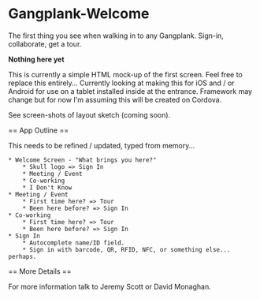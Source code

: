Gangplank-Welcome
=================

The first thing you see when walking in to any Gangplank. Sign-in, collaborate, get a tour.

__Nothing here yet__

This is currently a simple HTML mock-up of the first screen. Feel free to replace this entirely... Currently looking at making this for iOS and / or Android for use on a tablet installed inside at the entrance. Framework may change but for now I'm assuming this will be created on Cordova.

See screen-shots of layout sketch (coming soon).

 == App Outline ==

This needs to be refined / updated, typed from memory...

	* Welcome Screen - "What brings you here?"
		* Skull logo => Sign In
		* Meeting / Event
		* Co-working
		* I Don't Know
	* Meeting / Event
		* First time here? => Tour
		* Been here before? => Sign In
	* Co-working
		* First time here? => Tour
		* Been here before? => Sign In
	* Sign In
		* Autocomplete name/ID field.
		* Sign in with barcode, QR, RFID, NFC, or something else... perhaps.

== More Details ==

For more information talk to Jeremy Scott or David Monaghan.